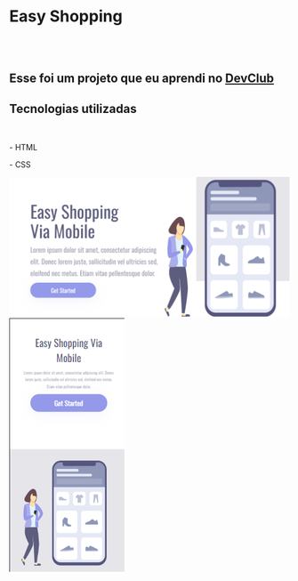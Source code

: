 <h1>Easy Shopping</h1>
<br>
<br>
<h2>Esse foi um projeto que eu aprendi no <a href="https://rodolfomori.com.br/devclub">DevClub</a></h2>

<h2>Tecnologias utilizadas</h2>
<br>
  <p>- HTML</p>
  <p>- CSS</p>

<div>
    <img src="https://github.com/rodrigorobl/easy-shopping/blob/master/assets/desktop.png?raw=true" />
 </div>
<div>
   <img src="https://github.com/rodrigorobl/easy-shopping/blob/master/assets/mobile.png?raw=true" />
</div>
